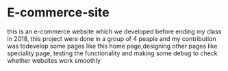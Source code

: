 # E-commerce-site
this is an e-commerce website which we developed before ending my class in 2018, this project were done in a group of 4 peaple and my contribution was todevelop some pages like this home page,designing other pages like speciality page, testing the functionality and  making some debug to check whether websites work smoothly
